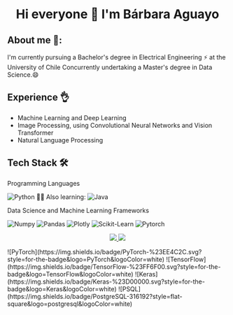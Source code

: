 <h1 align="center">  Hi everyone 👋 I'm Bárbara Aguayo  </h1>

<!--
**bbra8aguayo/bbra8aguayo** is a ✨ _special_ ✨ repository because its `README.md` (this file) appears on your GitHub profile.

## About me 🤔:

- 🔭 I'm currently pursuing a Bachelor's degree in Electrical Engineering ⚡ at the University of Chile
Concurrently undertaking a Master's degree in Data Science.😄
- 🌱 I’m currently learning ...
- 👯 I’m looking to collaborate on ...
- 🤔 I’m looking for help with ...
- 💬 Ask me about ...
- 📫 How to reach me: ...
- 😄 Pronouns: ...
- ⚡ Fun fact: ...
-->

## About me 🤔:

I'm currently pursuing a Bachelor's degree in Electrical Engineering ⚡ at the University of Chile
Concurrently undertaking a Master's degree in Data Science.😄

## Experience 👌
- Machine Learning and Deep Learning
- Image Processing, using Convolutional Neural Networks and Vision Transformer
- Natural Language Processing 

## Tech Stack 🛠️

Programming Languages

![Python](https://img.shields.io/badge/Python-FFD43B?style=flat-square&logo=python&logoColor=blue)
👨‍🎓 Also learning: 
![Java](https://img.shields.io/badge/Java-ED8B00?style=for-the-badge&logo=openjdk&logoColor=white) 

Data Science and Machine Learning Frameworks

![Numpy](https://img.shields.io/badge/Numpy-777BB4?style=flat-square&logo=numpy&logoColor=white])
![Pandas](https://img.shields.io/badge/Pandas-2C2D72?style=flat-square&logo=pandas&logoColor=white])
![Plotly](https://img.shields.io/badge/Plotly-239120?style=flat-square&logo=plotly&logoColor=white])
![Scikit-Learn](https://img.shields.io/badge/scikit_learn-F7931E?style=flat-square&logo=scikit-learn&logoColor=white])
![Pytorch](https://img.shields.io/badge/PyTorch-EE4C2C?style=flat-square&logo=pytorch&logoColor=white])

<p align="center">
    <a href="https://www.linkedin.com/in/b-aguayo/">
        <img src="https://img.shields.io/badge/LinkedIn-0077B5?style=for-the-badge&logo=linkedin&logoColor=white"/>
    </a>
    <a href="barbaraaguayo@ug.uchile.cl">
        <img src="https://img.shields.io/badge/Gmail-D14836?style=for-the-badge&logo=gmail&logoColor=white"/>
    </a>
</p>
![PyTorch](https://img.shields.io/badge/PyTorch-%23EE4C2C.svg?style=for-the-badge&logo=PyTorch&logoColor=white)
![TensorFlow](https://img.shields.io/badge/TensorFlow-%23FF6F00.svg?style=for-the-badge&logo=TensorFlow&logoColor=white)
![Keras](https://img.shields.io/badge/Keras-%23D00000.svg?style=for-the-badge&logo=Keras&logoColor=white)
![PSQL](https://img.shields.io/badge/PostgreSQL-316192?style=flat-square&logo=postgresql&logoColor=white)



